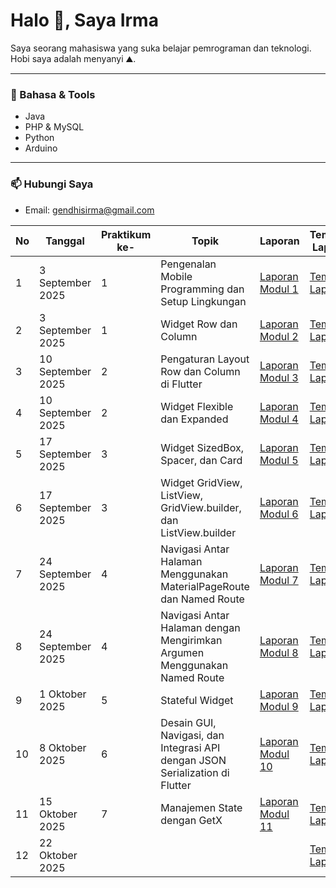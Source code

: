 # Halo 👋, Saya Irma

Saya seorang mahasiswa yang suka belajar pemrograman dan teknologi.  
Hobi saya adalah menyanyi ⛰️.

---

### 🔧 Bahasa & Tools
- Java  
- PHP & MySQL  
- Python  
- Arduino  

---

### 📫 Hubungi Saya
- Email: gendhisirma@gmail.com

|  No | Tanggal   | Praktikum ke-    | Topik   | Laporan   | Template Laporan |
| ------------ | ------------ | ------------ | ------------ | ------------ | ------------ |
| 1 | 3 September 2025 | 1  | Pengenalan Mobile Programming dan Setup Lingkungan |[Laporan Modul 1](https://drive.google.com/file/d/1NhR0cJUMtyrkgCcHGHzilJlHG3JqyBCK/view?usp=drive_link "Laporan Modul 1") |[Template Laporan](https://docs.google.com/document/d/1wie0WZLUFwCLTRCIop5fmH-7mAGyVkCN/edit "Template Laporan") |
| 2 | 3 September 2025 | 1  | Widget Row dan Column  | [Laporan Modul 2](https://drive.google.com/file/d/1kYKgjvpVvNdrQ0ehx3zavie3I9SNDFaR/view?usp=sharing "Laporan Modul 2")   | [Template Laporan](https://docs.google.com/document/d/1wie0WZLUFwCLTRCIop5fmH-7mAGyVkCN/edit "Template Laporan") |
| 3 | 10 September 2025  | 2  | Pengaturan Layout Row dan Column di Flutter  | [Laporan Modul 3](https://drive.google.com/file/d/1F0yMLqK33mN8nVAnjSsB7k7Ozangkp2n/view?usp=sharing "Laporan Modul 3")   | [Template Laporan](https://docs.google.com/document/d/1wie0WZLUFwCLTRCIop5fmH-7mAGyVkCN/edit "Template Laporan")|
| 4 | 10 September 2025  | 2 | Widget Flexible dan Expanded   |[Laporan Modul 4](https://drive.google.com/file/d/12fxlTpyst3uwckPbWKg0PERDQRoYoayd/view?usp=sharing "Laporan Modul 4") | [Template Laporan](https://docs.google.com/document/d/1wie0WZLUFwCLTRCIop5fmH-7mAGyVkCN/edit "Template Laporan")|
| 5 | 17 September 2025  | 3 | Widget SizedBox, Spacer, dan Card | [Laporan Modul 5](https://drive.google.com/file/d/1u29UD6w-qucHBlw9EU8b3UBe0GmiNtTp/view?usp=sharing "Laporan Modul 6")  | [Template Laporan](https://docs.google.com/document/d/1wie0WZLUFwCLTRCIop5fmH-7mAGyVkCN/edit "Template Laporan")|
| 6 | 17 September 2025  | 3 | Widget GridView, ListView, GridView.builder, dan ListView.builder  |[Laporan Modul 6](https://drive.google.com/file/d/1fkucc20R2ZX9I6nFgi7LPXwLC8oabjS9/view?usp=sharing "Laporan Modul 6")  | [Template Laporan](https://docs.google.com/document/d/1wie0WZLUFwCLTRCIop5fmH-7mAGyVkCN/edit "Template Laporan")|
| 7 | 24 September 2025  | 4 | Navigasi Antar Halaman Menggunakan MaterialPageRoute dan Named Route  |[Laporan Modul 7](https://drive.google.com/file/d/1sbP4OFRSjpeaazVuegIMbYb2zw8FTtWC/view?usp=drive_link "Laporan Modul 7")  | [Template Laporan](https://docs.google.com/document/d/1wie0WZLUFwCLTRCIop5fmH-7mAGyVkCN/edit "Template Laporan")|
| 8 | 24 September 2025  | 4 | Navigasi Antar Halaman dengan Mengirimkan Argumen Menggunakan Named Route  |[Laporan Modul 8](https://drive.google.com/file/d/1I0hDSNwxt8yQQ0RdJAWdOc5d1ql5RScQ/view?usp=drive_link "Laporan Modul 8")  | [Template Laporan](https://docs.google.com/document/d/1wie0WZLUFwCLTRCIop5fmH-7mAGyVkCN/edit "Template Laporan")|
| 9 | 1 Oktober 2025  | 5 | Stateful Widget  |[Laporan Modul 9](https://drive.google.com/file/d/1yHykKVcDpWzxlE9nE_ZnOiHmobSi0x27/view?usp=drive_link "Laporan Modul 9")  | [Template Laporan](https://docs.google.com/document/d/1wie0WZLUFwCLTRCIop5fmH-7mAGyVkCN/edit "Template Laporan")|
| 10 | 8 Oktober 2025  | 6 | Desain GUI, Navigasi, dan Integrasi API dengan JSON Serialization di Flutter  |[Laporan Modul 10](https://drive.google.com/file/d/10URcey9BMVkl6wJz5mDEzttAnChDoqoB/view?usp=sharing "Laporan Modul 10")  | [Template Laporan](https://docs.google.com/document/d/1wie0WZLUFwCLTRCIop5fmH-7mAGyVkCN/edit "Template Laporan")|
| 11 | 15 Oktober 2025  | 7 |  Manajemen State dengan GetX | [Laporan Modul 11](https://drive.google.com/file/d/1jFHQjxDAAgstQBkSLgmB-4iEDNZcPL-O/view?usp=drive_link "Laporan Modul 11")  | [Template Laporan](https://docs.google.com/document/d/1wie0WZLUFwCLTRCIop5fmH-7mAGyVkCN/edit "Template Laporan")|
| 12 | 22 Oktober 2025  |  |  |  | [Template Laporan](https://docs.google.com/document/d/1wie0WZLUFwCLTRCIop5fmH-7mAGyVkCN/edit "Template Laporan")|
